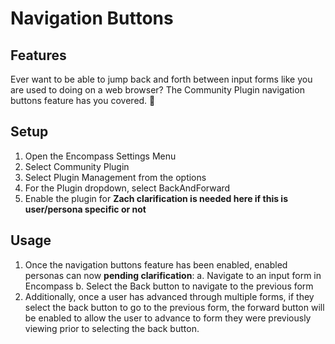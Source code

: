 # Navigation Buttons

## Features

Ever want to be able to jump back and forth between input forms like you are used to doing on a web browser? The Community Plugin navigation buttons feature has you covered. :punch:

## Setup

1. Open the Encompass Settings Menu
2. Select Community Plugin
3. Select Plugin Management from the options
4. For the Plugin dropdown, select BackAndForward
5. Enable the plugin for **Zach clarification is needed here if this is user/persona specific or not**

## Usage

1. Once the navigation buttons feature has been enabled, enabled personas can now **pending clarification**:
   a. Navigate to an input form in Encompass
   b. Select the Back button to navigate to the previous form
2. Additionally, once a user has advanced through multiple forms, if they select the back button to go to the previous form, the forward button will be enabled to allow the user to advance to form they were previously viewing prior to selecting the back button.
